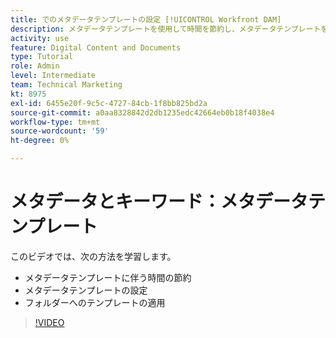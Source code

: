 ```yaml
---
title: でのメタデータテンプレートの設定 [!UICONTROL Workfront DAM]
description: メタデータテンプレートを使用して時間を節約し、メタデータテンプレートを設定し、のフォルダーにテンプレートを適用する方法を説明します。 [!UICONTROL Workfront DAM].
activity: use
feature: Digital Content and Documents
type: Tutorial
role: Admin
level: Intermediate
team: Technical Marketing
kt: 8975
exl-id: 6455e20f-9c5c-4727-84cb-1f8bb825bd2a
source-git-commit: a0aa8328842d2db1235edc42664eb0b18f4038e4
workflow-type: tm+mt
source-wordcount: '59'
ht-degree: 0%

---
```


# メタデータとキーワード：メタデータテンプレート

このビデオでは、次の方法を学習します。

* メタデータテンプレートに伴う時間の節約
* メタデータテンプレートの設定
* フォルダーへのテンプレートの適用

>[!VIDEO](https://video.tv.adobe.com/v/335238/?quality=12)
